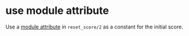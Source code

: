 # use module attribute

Use a [module attribute](https://elixir-lang.org/getting-started/module-attributes.html#as-constants) in `reset_score/2` as a constant for the initial score.
